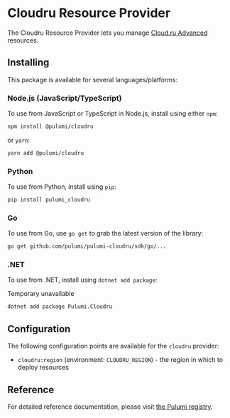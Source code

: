 # Cloudru Resource Provider

The Cloudru Resource Provider lets you manage [Cloud.ru Advanced](https://cloud.ru/advanced) resources.

## Installing

This package is available for several languages/platforms:

### Node.js (JavaScript/TypeScript)

To use from JavaScript or TypeScript in Node.js, install using either `npm`:

```bash
npm install @pulumi/cloudru
```

or `yarn`:

```bash
yarn add @pulumi/cloudru
```

### Python

To use from Python, install using `pip`:

```bash
pip install pulumi_cloudru
```

### Go

To use from Go, use `go get` to grab the latest version of the library:

```bash
go get github.com/pulumi/pulumi-cloudru/sdk/go/...
```

### .NET

To use from .NET, install using `dotnet add package`:

Temporary unavailable
```bash
dotnet add package Pulumi.Cloudru
```

## Configuration

The following configuration points are available for the `cloudru` provider:

- `cloudru:region` (environment: `CLOUDRU_REGION`) - the region in which to deploy resources

## Reference

For detailed reference documentation, please visit [the Pulumi registry](https://www.pulumi.com/registry/packages/cloudru/api-docs/).
